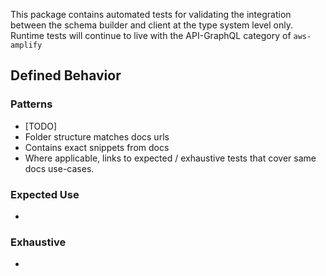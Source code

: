 This package contains automated tests for validating the integration between the schema builder and client at the type system level only.
Runtime tests will continue to live with the API-GraphQL category of `aws-amplify`

## Defined Behavior

### Patterns

- [TODO]
- Folder structure matches docs urls
- Contains exact snippets from docs
- Where applicable, links to expected / exhaustive tests that cover same docs use-cases.

### Expected Use

-

### Exhaustive

-
